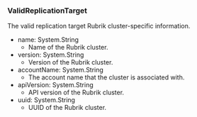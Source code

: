 ### ValidReplicationTarget
The valid replication target Rubrik cluster-specific information.

- name: System.String
  - Name of the Rubrik cluster.
- version: System.String
  - Version of the Rubrik cluster.
- accountName: System.String
  - The account name that the cluster is associated with.
- apiVersion: System.String
  - API version of the Rubrik cluster.
- uuid: System.String
  - UUID of the Rubrik cluster.
